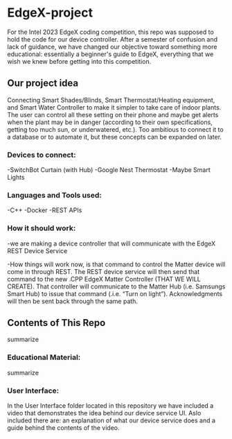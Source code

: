 # EdgeX-project
For the Intel 2023 EdgeX coding competition, this repo was supposed to hold the code for our device controller. After a semester of confusion and lack of guidance, we have changed our objective toward something more educational: essentially a beginner's guide to EdgeX, everything that we wish we knew before getting into this competition.

## Our project idea

Connecting Smart Shades/Blinds, Smart Thermostat/Heating equipment, and Smart Water Controller to make it simpler to take care of indoor plants. The user can control all these setting on their phone and maybe get alerts when the plant may be in danger (according to their own specifications, getting too much sun, or underwatered, etc.). Too ambitious to connect it to a database or to automate it, but these concepts can be expanded on later.

### Devices to connect:

-SwitchBot Curtain (with Hub)
-Google Nest Thermostat
-Maybe Smart Lights

### Languages and Tools used:

-C++
-Docker
-REST APIs

### How it should work:
-we are making a device controller that will communicate with the EdgeX REST Device Service

-How things will work now, is that command to control the Matter device will come in through REST.  The REST device service will then send that command to the new .CPP EdgeX Matter Controller (THAT WE WILL CREATE).  That controller will communicate to the Matter Hub (i.e. Samsungs Smart Hub) to issue that command (.i.e. “Turn on light”).  Acknowledgments will then be sent back through the same path.

## Contents of This Repo
summarize

### Educational Material:
summarize

### User Interface:
In the User Interface folder located in this repository we have included a video that demonstrates the idea behind our device service UI.
Aslo included there are: an explanation of what our device service does and a guide behind the contents of the video. 


